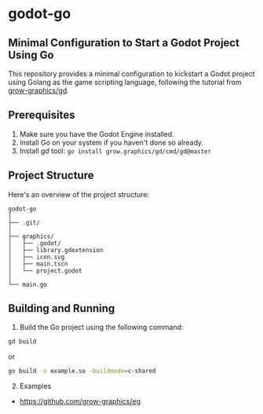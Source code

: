 # godot-go
## Minimal Configuration to Start a Godot Project Using Go

This repository provides a minimal configuration to kickstart a Godot project using Golang as the game scripting language, following the tutorial from [grow-graphics/gd](https://github.com/grow-graphics/gd). 


## Prerequisites

1. Make sure you have the Godot Engine installed.
2. Install Go on your system if you haven't done so already.
3. Install *gd* tool: `go install grow.graphics/gd/cmd/gd@master`

## Project Structure

Here's an overview of the project structure:

```
godot-go
│
├── .git/
│
├── graphics/
│   ├── .godot/
│   ├── library.gdextension
│   ├── icon.svg
│   ├── main.tscn
│   └── project.godot
│
└── main.go
```

## Building and Running

1. Build the Go project using the following command:

```bash
gd build 
```

or

```bash
go build -o example.so -buildmode=c-shared
```

2. Examples

- https://github.com/grow-graphics/eg
